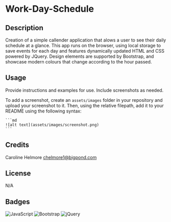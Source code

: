 # Work-Day-Schedule

## Description

Creation of a simple callender application that alows a user to see their daily schedule at a glance. This app runs on the browser, using local storage to save events for each day and features dynamically updated HTML and CSS powered by JQuery. Design elements are supported by Bootstrap, and showcase modern colours that change according to the hour passed.

## Usage

Provide instructions and examples for use. Include screenshots as needed.

To add a screenshot, create an `assets/images` folder in your repository and upload your screenshot to it. Then, using the relative filepath, add it to your README using the following syntax:

    ```md
    ![alt text](assets/images/screenshot.png)
    ```

## Credits

Caroline Helmore 
chelmore1@bigpond.com

## License

N/A



## Badges

![JavaScript](https://img.shields.io/badge/javascript-%23323330.svg?style=for-the-badge&logo=javascript&logoColor=%23F7DF1E)
![Bootstrap](https://img.shields.io/badge/bootstrap-%23563D7C.svg?style=for-the-badge&logo=bootstrap&logoColor=white)
![jQuery](https://img.shields.io/badge/jquery-%230769AD.svg?style=for-the-badge&logo=jquery&logoColor=white)



